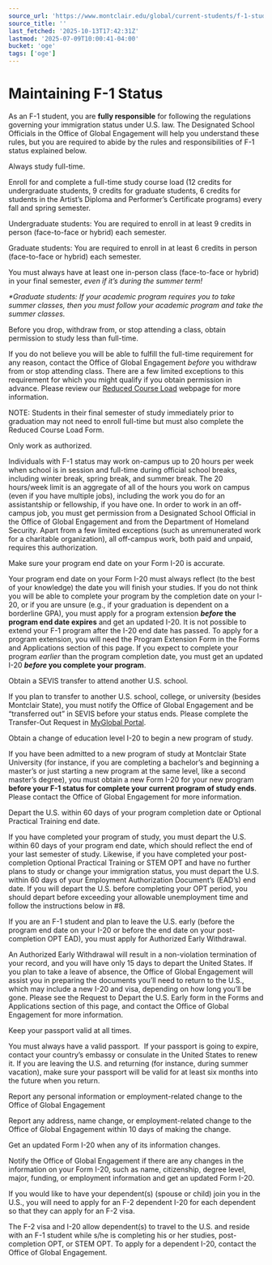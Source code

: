 ```yaml
---
source_url: 'https://www.montclair.edu/global/current-students/f-1-students/maintaining-f-1-status/'
source_title: ''
last_fetched: '2025-10-13T17:42:31Z'
lastmod: '2025-07-09T10:00:41-04:00'
bucket: 'oge'
tags: ['oge']
---
```


# Maintaining F-1 Status

As an F-1 student, you are **fully responsible** for following the regulations governing your immigration status under U.S. law. The Designated School Officials in the Office of Global Engagement will help you understand these rules, but you are required to abide by the rules and responsibilities of F-1 status explained below.

Always study full-time&period;

Enroll for and complete a full-time study course load (12 credits for undergraduate students, 9 credits for graduate students, 6 credits for students in the Artist’s Diploma and Performer’s Certificate programs) every fall and spring semester.

Undergraduate students: You are required to enroll in at least 9 credits in person (face-to-face or hybrid) each semester.

Graduate students: You are required to enroll in at least 6 credits in person (face-to-face or hybrid) each semester.

You must always have at least one in-person class (face-to-face or hybrid) in your final semester, *even if it’s during the summer term!*

*\*Graduate students: If your academic program requires you to take summer classes, then you must follow your academic program and take the summer classes.*

Before you drop&comma; withdraw from&comma; or stop attending a class&comma; obtain permission to study less than full-time&period;

If you do not believe you will be able to fulfill the full-time requirement for any reason, contact the Office of Global Engagement *before* you withdraw from or stop attending class. There are a few limited exceptions to this requirement for which you might qualify if you obtain permission in advance. Please review our [Reduced Course Load](https://www.montclair.edu/global/reduced-course-loads/) webpage for more information.

NOTE: Students in their final semester of study immediately prior to graduation may not need to enroll full-time but must also complete the Reduced Course Load Form.

Only work as authorized&period;

Individuals with F-1 status may work on-campus up to 20 hours per week when school is in session and full-time during official school breaks, including winter break, spring break, and summer break. The 20 hours/week limit is an aggregate of all of the hours you work on campus (even if you have multiple jobs), including the work you do for an assistantship or fellowship, if you have one. In order to work in an off-campus job, you must get permission from a Designated School Official in the Office of Global Engagement and from the Department of Homeland Security. Apart from a few limited exceptions (such as unremunerated work for a charitable organization), all off-campus work, both paid and unpaid, requires this authorization.

Make sure your program end date on your Form I-20 is accurate&period;

Your program end date on your Form I-20 must always reflect (to the best of your knowledge) the date you will finish your studies. If you do not think you will be able to complete your program by the completion date on your I-20, or if you are unsure (e.g., if your graduation is dependent on a borderline GPA), you must apply for a program extension ***before* the program end date expires** and get an updated I-20. It is not possible to extend your F-1 program after the I-20 end date has passed. To apply for a program extension, you will need the Program Extension Form in the Forms and Applications section of this page. If you expect to complete your program *earlier* than the program completion date, you must get an updated I-20 ***before* you complete your program**.

Obtain a SEVIS transfer to attend another U&period;S&period; school&period;

If you plan to transfer to another U.S. school, college, or university (besides Montclair State), you must notify the Office of Global Engagement and be “transferred out” in SEVIS before your status ends. Please complete the Transfer-Out Request in [MyGlobal Portal](https://montclair-isss.terradotta.com/).

Obtain a change of education level I-20 to begin a new program of study&period;

If you have been admitted to a new program of study at Montclair State University (for instance, if you are completing a bachelor’s and beginning a master’s or just starting a new program at the same level, like a second master’s degree), you must obtain a new Form I-20 for your new program **before your F-1 status for complete your current program of study ends**. Please contact the Office of Global Engagement for more information.

Depart the U&period;S&period; within 60 days of your program completion date or Optional Practical Training end date&period;

If you have completed your program of study, you must depart the U.S. within 60 days of your program end date, which should reflect the end of your last semester of study. Likewise, if you have completed your post-completion Optional Practical Training or STEM OPT and have no further plans to study or change your immigration status, you must depart the U.S. within 60 days of your Employment Authorization Document’s (EAD’s) end date. If you will depart the U.S. before completing your OPT period, you should depart before exceeding your allowable unemployment time and follow the instructions below in #8.

If you are an F-1 student and plan to leave the U&period;S&period; early &lpar;before the program end date on your I-20 or before the end date on your post-completion OPT EAD&rpar;&comma; you must apply for Authorized Early Withdrawal&period;

An Authorized Early Withdrawal will result in a non-violation termination of your record, and you will have only 15 days to depart the United States. If you plan to take a leave of absence, the Office of Global Engagement will assist you in preparing the documents you’ll need to return to the U.S., which may include a new I-20 and visa, depending on how long you’ll be gone. Please see the Request to Depart the U.S. Early form in the Forms and Applications section of this page, and contact the Office of Global Engagement for more information.

Keep your passport valid at all times&period;

You must always have a valid passport.  If your passport is going to expire, contact your country’s embassy or consulate in the United States to renew it. If you are leaving the U.S. and returning (for instance, during summer vacation), make sure your passport will be valid for at least six months into the future when you return.

Report any personal information or employment-related change to the Office of Global Engagement

Report any address, name change, or employment-related change to the Office of Global Engagement within 10 days of making the change.

Get an updated Form I-20 when any of its information changes&period;

Notify the Office of Global Engagement if there are any changes in the information on your Form I-20, such as name, citizenship, degree level, major, funding, or employment information and get an updated Form I-20.

If you would like to have your dependent&lpar;s&rpar; &lpar;spouse or child&rpar; join you in the U&period;S&period;&comma; you will need to apply for an F-2 dependent I-20 for each dependent so that they can apply for an F-2 visa&period;

The F-2 visa and I-20 allow dependent(s) to travel to the U.S. and reside with an F-1 student while s/he is completing his or her studies, post-completion OPT, or STEM OPT. To apply for a dependent I-20, contact the Office of Global Engagement.
